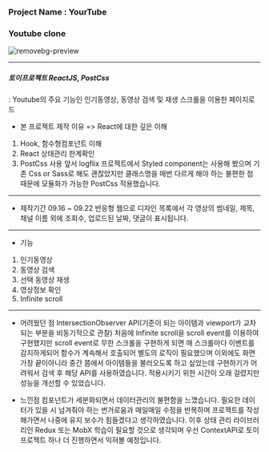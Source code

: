 ### Project Name : YourTube

### Youtube clone

![removebg-preview](https://user-images.githubusercontent.com/78192018/134353583-c29e3dec-41a6-44ed-a42c-8dd29576e081.png)

---

##### 토이프로젝트 ReactJS, PostCss

: Youtube의 주요 기능인 인기동영상, 동영상 검색 및 재생 스크롤을 이용한 페이지로드

- 본 프로젝트 제작 이유
  => React에 대한 깊은 이해

1. Hook, 함수형컴포넌트 이해
2. React 상태관리 한계확인
3. PostCss 사용
   앞서 logflix 프로젝트에서 Styled component는 사용해 봤으며 기존 Css or Sass로 해도 괜찮았지만 클래스명을 매번 다르게 해야 하는 불편한 점 때문에 모듈화가 가능한 PostCss 적용했습니다.

---

- 제작기간
  09.16 ~ 09.22
  반응형 웹으로 디자인
  목록에서 각 영상의 썸네일, 제목, 채널 이름 외에 조회수, 업로드된 날짜, 댓글이 표시됩니다.

---

- 기능

1. 인기동영상
2. 동영상 검색
3. 선택 동영상 재생
4. 영상정보 확인
5. Infinite scroll

---

- 어려웠던 점
  IntersectionObserver API(기준이 되는 아이템과 viewport가 교차되는 부분을 비동기적으로 관찰)
  처음에 Infinite scroll을 scroll event를 이용하여 구현했지만 scroll event로 무한 스크롤을 구현하게 되면 매 스크롤마다 이벤트를 감지하게되어 함수가 계속해서 호출되어 별도의 로직이 필요했으며 이외에도 화면 가장 끝이아니라 중간 쯤에서 아이템들을 불러오도록 하고 싶었는데 구현하기가 어려워서 검색 후 해당 API를 사용하였습니다. 적용시키기 위한 시간이 오래 걸렸지만 성능을 개선할 수 있었습니다.

- 느낀점
  컴포넌트가 세분화되면서 데이터관리의 불편함을 느꼈습니다. 필요한 데이터가 있을 시 넘겨줘야 하는 번거로움과 매일매일 수정을 반복하며 프로젝트를 작성해가면서 나중에 유지 보수가 힘들겠다고 생각하였습니다. 이후 상태 관리 라이브러리인 Redux 또는 MobX 학습이 필요할 것으로 생각되며 우선 ContextAPI로 토이 프로젝트 하나 더 진행하면서 익혀볼 예정입니다.
